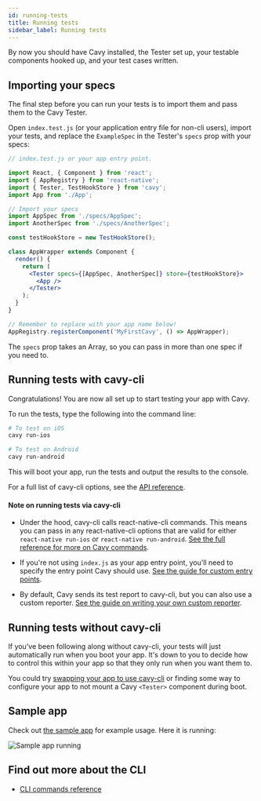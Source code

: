 ```yaml
---
id: running-tests
title: Running tests
sidebar_label: Running tests
---
```


By now you should have Cavy installed, the Tester set up, your testable
components hooked up, and your test cases written.

## Importing your specs

The final step before you can run your tests is to import them and pass them to
the Cavy Tester.

Open `index.test.js` (or your application entry file for non-cli users), import
your tests, and replace the `ExampleSpec` in the Tester's `specs` prop with
your specs:

```jsx
// index.test.js or your app entry point.

import React, { Component } from 'react';
import { AppRegistry } from 'react-native';
import { Tester, TestHookStore } from 'cavy';
import App from './App';

// Import your specs
import AppSpec from './specs/AppSpec';
import AnotherSpec from './specs/AnotherSpec';

const testHookStore = new TestHookStore();

class AppWrapper extends Component {
  render() {
    return (
      <Tester specs={[AppSpec, AnotherSpec]} store={testHookStore}>
        <App />
      </Tester>
    );
  }
}

// Remember to replace with your app name below!
AppRegistry.registerComponent('MyFirstCavy', () => AppWrapper);
```

The `specs` prop takes an Array, so you can pass in more than one spec if you
need to.

## Running tests with cavy-cli

Congratulations! You are now all set up to start testing your app with Cavy.

To run the tests, type the following into the command line:

```bash
# To test on iOS
cavy run-ios

# To test on Android
cavy run-android
```

This will boot your app, run the tests and output the results to the console.

For a full list of cavy-cli options, see the [API reference](../api/commands).

#### Note on running tests via cavy-cli

* Under the hood, cavy-cli calls react-native-cli commands. This means you can
pass in any react-native-cli options that are valid for either
`react-native run-ios` or `react-native run-android`. [See the full reference
for more on Cavy commands](../api/commands).

* If you're not using `index.js` as your app entry point, you'll need to specify
the entry point Cavy should use. [See the guide for custom entry points](../guides/specifing-a-custom-app-entry-point).

* By default, Cavy sends its test report to cavy-cli, but you can also use a
custom reporter. [See the guide on writing your own custom reporter](../guides/writing-custom-reporters).

## Running tests without cavy-cli

If you've been following along without cavy-cli, your tests will just
automatically run when you boot your app. It's down to you to decide how to
control this within your app so that they only run when you want them to.

You could try [swapping your app to use cavy-cli](../getting-started/setting-cavy-up#if-you-are-using-cavy-cli)
or finding some way to configure your app to not mount a Cavy `<Tester>`
component during boot.

## Sample app

Check out [the sample app](https://github.com/pixielabs/cavy/tree/master/sample-app/CavyDirectory)
for example usage. Here it is running:

![Sample app running](https://user-images.githubusercontent.com/126989/46629651-8b925e80-cb39-11e8-90b4-23d447d818f9.gif)

## Find out more about the CLI

 * [CLI commands reference](../api/commands#cavy-run-ios)
